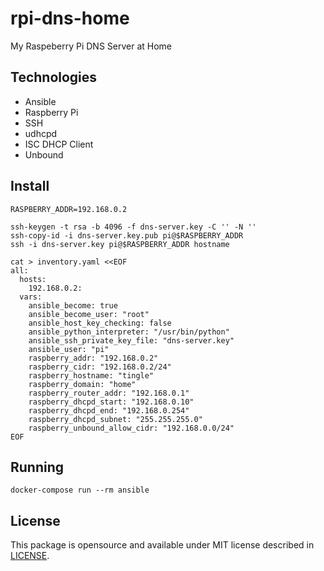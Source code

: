 # rpi-dns-home

My Raspeberry Pi DNS Server at Home

## Technologies

* Ansible
* Raspberry Pi
* SSH
* udhcpd
* ISC DHCP Client
* Unbound

## Install

```
RASPBERRY_ADDR=192.168.0.2
```

```
ssh-keygen -t rsa -b 4096 -f dns-server.key -C '' -N ''
ssh-copy-id -i dns-server.key.pub pi@$RASPBERRY_ADDR
ssh -i dns-server.key pi@$RASPBERRY_ADDR hostname
```

```
cat > inventory.yaml <<EOF
all:
  hosts:
    192.168.0.2:
  vars:
    ansible_become: true
    ansible_become_user: "root"
    ansible_host_key_checking: false
    ansible_python_interpreter: "/usr/bin/python"
    ansible_ssh_private_key_file: "dns-server.key"
    ansible_user: "pi"
    raspberry_addr: "192.168.0.2"
    raspberry_cidr: "192.168.0.2/24"
    raspberry_hostname: "tingle"
    raspberry_domain: "home"
    raspberry_router_addr: "192.168.0.1"
    raspberry_dhcpd_start: "192.168.0.10"
    raspberry_dhcpd_end: "192.168.0.254"
    raspberry_dhcpd_subnet: "255.255.255.0"
    raspberry_unbound_allow_cidr: "192.168.0.0/24"
EOF
```

## Running

```
docker-compose run --rm ansible
```

## License

This package is opensource and available under MIT license described in
[LICENSE](https://github.com/wandersonwhcr/rpi-dns-home/blob/main/LICENSE).
